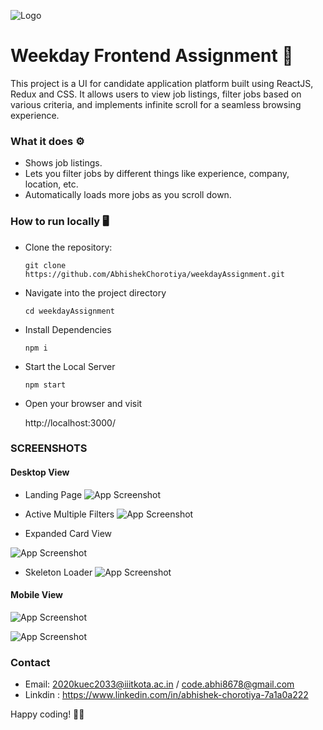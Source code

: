 ![Logo](https://github.com/AbhishekChorotiya/weekdayAssignment/blob/main/screenshots/weekday_cover.jpeg)

# Weekday Frontend Assignment 🚀

This project is a UI for candidate application platform built using ReactJS, Redux and CSS. It allows users to view job listings, filter jobs based on various criteria, and implements infinite scroll for a seamless browsing experience.

### What it does ⚙️

- Shows job listings.
- Lets you filter jobs by different things like experience, company, location, etc.
- Automatically loads more jobs as you scroll down.

### How to run locally 🖥

- Clone the repository:
  ```
  git clone https://github.com/AbhishekChorotiya/weekdayAssignment.git
  ```
- Navigate into the project directory
  ```
  cd weekdayAssignment
  ```
- Install Dependencies
  ```
  npm i
  ```
- Start the Local Server

  ```
  npm start
  ```

- Open your browser and visit

  http://localhost:3000/

### SCREENSHOTS

#### Desktop View

- Landing Page
  ![App Screenshot](https://github.com/AbhishekChorotiya/weekdayAssignment/blob/main/screenshots/SC1.png)

- Active Multiple Filters
  ![App Screenshot](https://github.com/AbhishekChorotiya/weekdayAssignment/blob/main/screenshots/filters.png)

- Expanded Card View

![App Screenshot](https://github.com/AbhishekChorotiya/weekdayAssignment/blob/main/screenshots/expanded.png)

- Skeleton Loader
  ![App Screenshot](https://github.com/AbhishekChorotiya/weekdayAssignment/blob/main/screenshots/loader2.png)

#### Mobile View

![App Screenshot](https://github.com/AbhishekChorotiya/weekdayAssignment/blob/main/screenshots/mobileview.jpeg)

![App Screenshot](https://github.com/AbhishekChorotiya/weekdayAssignment/blob/main/screenshots/mobile_filter.jpeg)

### Contact

- Email: 2020kuec2033@iiitkota.ac.in / code.abhi8678@gmail.com
- Linkdin : https://www.linkedin.com/in/abhishek-chorotiya-7a1a0a222

Happy coding! 🚀✨
